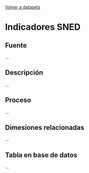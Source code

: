 [Volver a datasets](../datasets.md)

# Indicadores SNED

## Fuente
...

## Descripción
...

## Proceso
...

## Dimesiones relacionadas
...

## Tabla en base de datos
...



